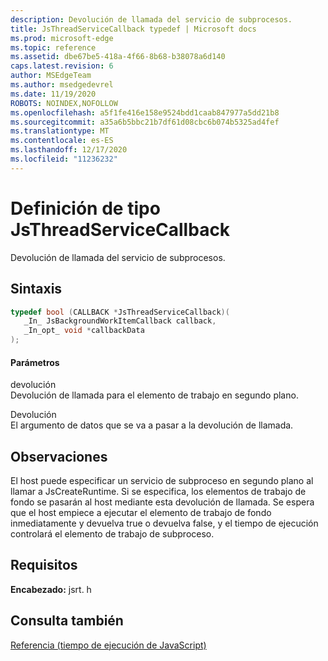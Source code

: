```yaml
---
description: Devolución de llamada del servicio de subprocesos.
title: JsThreadServiceCallback typedef | Microsoft docs
ms.prod: microsoft-edge
ms.topic: reference
ms.assetid: dbe67be5-418a-4f66-8b68-b38078a6d140
caps.latest.revision: 6
author: MSEdgeTeam
ms.author: msedgedevrel
ms.date: 11/19/2020
ROBOTS: NOINDEX,NOFOLLOW
ms.openlocfilehash: a5f1fe416e158e9524bdd1caab847977a5dd21b8
ms.sourcegitcommit: a35a6b5bbc21b7df61d08cbc6b074b5325ad4fef
ms.translationtype: MT
ms.contentlocale: es-ES
ms.lasthandoff: 12/17/2020
ms.locfileid: "11236232"
---
```

# Definición de tipo JsThreadServiceCallback

Devolución de llamada del servicio de subprocesos.  
  
## Sintaxis  
  
```cpp  
typedef bool (CALLBACK *JsThreadServiceCallback)(  
   _In_ JsBackgroundWorkItemCallback callback,  
   _In_opt_ void *callbackData  
);  
```  
  
#### Parámetros  
 devolución  
 Devolución de llamada para el elemento de trabajo en segundo plano.  
  
 Devolución  
 El argumento de datos que se va a pasar a la devolución de llamada.  
  
## Observaciones  
 El host puede especificar un servicio de subproceso en segundo plano al llamar a JsCreateRuntime. Si se especifica, los elementos de trabajo de fondo se pasarán al host mediante esta devolución de llamada. Se espera que el host empiece a ejecutar el elemento de trabajo de fondo inmediatamente y devuelva true o devuelva false, y el tiempo de ejecución controlará el elemento de trabajo de subproceso.  
  
## Requisitos  
 **Encabezado:** jsrt. h  
  
## Consulta también  
 [Referencia (tiempo de ejecución de JavaScript)](../chakra-hosting/reference-javascript-runtime.md)
